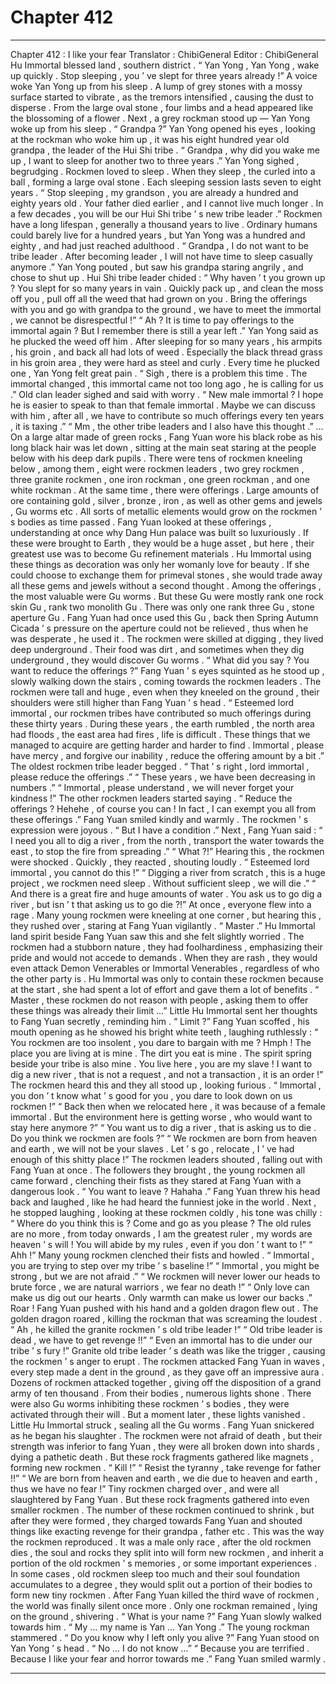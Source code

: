 
# Chapter 412


---

Chapter 412 : I like your fear
Translator :
ChibiGeneral
Editor :
ChibiGeneral
Hu Immortal blessed land , southern district .
“ Yan Yong , Yan Yong , wake up quickly . Stop sleeping , you ’ ve slept for three years already !”
A voice woke Yan Yong up from his sleep .
A lump of grey stones with a mossy surface started to vibrate , as the tremors intensified , causing the dust to disperse . From the large oval stone , four limbs and a head appeared like the blossoming of a flower .
Next , a grey rockman stood up — Yan Yong woke up from his sleep .
“ Grandpa ?” Yan Yong opened his eyes , looking at the rockman who woke him up , it was his eight hundred year old grandpa , the leader of the Hui Shi tribe .
“ Grandpa , why did you wake me up , I want to sleep for another two to three years .” Yan Yong sighed , begrudging .
Rockmen loved to sleep . When they sleep , the curled into a ball , forming a large oval stone . Each sleeping session lasts seven to eight years .
“ Stop sleeping , my grandson , you are already a hundred and eighty years old . Your father died earlier , and I cannot live much longer . In a few decades , you will be our Hui Shi tribe ’ s new tribe leader .”
Rockmen have a long lifespan , generally a thousand years to live . Ordinary humans could barely live for a hundred years , but Yan Yong was a hundred and eighty , and had just reached adulthood .
“ Grandpa , I do not want to be tribe leader . After becoming leader , I will not have time to sleep casually anymore .” Yan Yong pouted , but saw his grandpa staring angrily , and chose to shut up .
Hui Shi tribe leader chided : “ Why haven ’ t you grown up ? You slept for so many years in vain . Quickly pack up , and clean the moss off you , pull off all the weed that had grown on you . Bring the offerings with you and go with grandpa to the ground , we have to meet the immortal , we cannot be disrespectful !”
“ Ah ? It is time to pay offerings to the immortal again ? But I remember there is still a year left .” Yan Yong said as he plucked the weed off him .
After sleeping for so many years , his armpits , his groin , and back all had lots of weed . Especially the black thread grass in his groin area , they were hard as steel and curly . Every time he plucked one , Yan Yong felt great pain .
“ Sigh , there is a problem this time . The immortal changed , this immortal came not too long ago , he is calling for us .” Old clan leader sighed and said with worry .
“ New male immortal ? I hope he is easier to speak to than that female immortal . Maybe we can discuss with him , after all , we have to contribute so much offerings every ten years , it is taxing .”
“ Mm , the other tribe leaders and I also have this thought .”
…
On a large altar made of green rocks , Fang Yuan wore his black robe as his long black hair was let down , sitting at the main seat staring at the people below with his deep dark pupils .
There were tens of rockmen kneeling below , among them , eight were rockmen leaders , two grey rockmen , three granite rockmen , one iron rockman , one green rockman , and one white rockman .
At the same time , there were offerings .
Large amounts of ore containing gold , silver , bronze , iron , as well as other gems and jewels , Gu worms etc .
All sorts of metallic elements would grow on the rockmen ’ s bodies as time passed . Fang Yuan looked at these offerings , understanding at once why Dang Hun palace was built so luxuriously .
If these were brought to Earth , they would be a huge asset , but here , their greatest use was to become Gu refinement materials .
Hu Immortal using these things as decoration was only her womanly love for beauty . If she could choose to exchange them for primeval stones , she would trade away all these gems and jewels without a second thought .
Among the offerings , the most valuable were Gu worms .
But these Gu were mostly rank one rock skin Gu , rank two monolith Gu . There was only one rank three Gu , stone aperture Gu .
Fang Yuan had once used this Gu , back then Spring Autumn Cicada ’ s pressure on the aperture could not be relieved , thus when he was desperate , he used it .
The rockmen were skilled at digging , they lived deep underground . Their food was dirt , and sometimes when they dig underground , they would discover Gu worms .
“ What did you say ? You want to reduce the offerings ?” Fang Yuan ’ s eyes squinted as he stood up , slowly walking down the stairs , coming towards the rockmen leaders .
The rockmen were tall and huge , even when they kneeled on the ground , their shoulders were still higher than Fang Yuan ’ s head .
“ Esteemed lord immortal , our rockmen tribes have contributed so much offerings during these thirty years . During these years , the earth rumbled , the north area had floods , the east area had fires , life is difficult . These things that we managed to acquire are getting harder and harder to find . Immortal , please have mercy , and forgive our inability , reduce the offering amount by a bit .” The oldest rockmen tribe leader begged .
“ That ’ s right , lord immortal , please reduce the offerings .”
“ These years , we have been decreasing in numbers .”
“ Immortal , please understand , we will never forget your kindness !”
The other rockmen leaders started saying .
“ Reduce the offerings ? Hehehe , of course you can ! In fact , I can exempt you all from these offerings .” Fang Yuan smiled kindly and warmly .
The rockmen ’ s expression were joyous .
“ But I have a condition .” Next , Fang Yuan said : “ I need you all to dig a river , from the north , transport the water towards the east , to stop the fire from spreading .”
“ What ?!” Hearing this , the rockmen were shocked .
Quickly , they reacted , shouting loudly .
“ Esteemed lord immortal , you cannot do this !”
“ Digging a river from scratch , this is a huge project , we rockmen need sleep . Without sufficient sleep , we will die .”
“ And there is a great fire and huge amounts of water . You ask us to go dig a river , but isn ’ t that asking us to go die ?!”
At once , everyone flew into a rage . Many young rockmen were kneeling at one corner , but hearing this , they rushed over , staring at Fang Yuan vigilantly .
“ Master .” Hu Immortal land spirit beside Fang Yuan saw this and she felt slightly worried .
The rockmen had a stubborn nature , they had foolhardiness , emphasizing their pride and would not accede to demands . When they are rash , they would even attack Demon Venerables or Immortal Venerables , regardless of who the other party is .
Hu Immortal was only to contain these rockmen because at the start , she had spent a lot of effort and gave them a lot of benefits .
“ Master , these rockmen do not reason with people , asking them to offer these things was already their limit …” Little Hu Immortal sent her thoughts to Fang Yuan secretly , reminding him .
“ Limit ?” Fang Yuan scoffed , his mouth opening as he showed his bright white teeth , laughing ruthlessly : “ You rockmen are too insolent , you dare to bargain with me ? Hmph ! The place you are living at is mine . The dirt you eat is mine . The spirit spring beside your tribe is also mine . You live here , you are my slave ! I want to dig a new river , that is not a request , and not a transaction , it is an order !”
The rockmen heard this and they all stood up , looking furious .
“ Immortal , you don ’ t know what ’ s good for you , you dare to look down on us rockmen !”
“ Back then when we relocated here , it was because of a female immortal . But the environment here is getting worse , who would want to stay here anymore ?”
“ You want us to dig a river , that is asking us to die . Do you think we rockmen are fools ?”
“ We rockmen are born from heaven and earth , we will not be your slaves . Let ’ s go , relocate , I ’ ve had enough of this shitty place !”
The rockmen leaders shouted , falling out with Fang Yuan at once .
The followers they brought , the young rockmen all came forward , clenching their fists as they stared at Fang Yuan with a dangerous look .
“ You want to leave ? Hahaha .” Fang Yuan threw his head back and laughed , like he had heard the funniest joke in the world . Next , he stopped laughing , looking at these rockmen coldly , his tone was chilly : “ Where do you think this is ? Come and go as you please ? The old rules are no more , from today onwards , I am the greatest ruler , my words are heaven ’ s will ! You will abide by my rules , even if you don ’ t want to !”
“ Ahh !” Many young rockmen clenched their fists and howled .
“ Immortal , you are trying to step over my tribe ’ s baseline !”
“ Immortal , you might be strong , but we are not afraid .”
“ We rockmen will never lower our heads to brute force , we are natural warriors , we fear no death !”
“ Only love can make us dig out our hearts . Only warmth can make us lower our backs .”
Roar !
Fang Yuan pushed with his hand and a golden dragon flew out .
The golden dragon roared , killing the rockman that was screaming the loudest .
“ Ah , he killed the granite rockmen ’ s old tribe leader !”
“ Old tribe leader is dead , we have to get revenge !!”
“ Even an immortal has to die under our tribe ’ s fury !”
Granite old tribe leader ’ s death was like the trigger , causing the rockmen ’ s anger to erupt .
The rockmen attacked Fang Yuan in waves , every step made a dent in the ground , as they gave off an impressive aura . Dozens of rockmen attacked together , giving off the disposition of a grand army of ten thousand .
From their bodies , numerous lights shone . There were also Gu worms inhibiting these rockmen ’ s bodies , they were activated through their will .
But a moment later , these lights vanished .
Little Hu Immortal struck , sealing all the Gu worms .
Fang Yuan snickered as he began his slaughter .
The rockmen were not afraid of death , but their strength was inferior to fang Yuan , they were all broken down into shards , dying a pathetic death .
But these rock fragments gathered like magnets , forming new rockmen .
“ Kill !”
“ Resist the tyranny , take revenge for father !!”
“ We are born from heaven and earth , we die due to heaven and earth , thus we have no fear !”
Tiny rockmen charged over , and were all slaughtered by Fang Yuan .
But these rock fragments gathered into even smaller rockmen .
The number of these rockmen continued to shrink , but after they were formed , they charged towards Fang Yuan and shouted things like exacting revenge for their grandpa , father etc .
This was the way the rockmen reproduced . It was a male only race , after the old rockmen dies , the soul and rocks they split into will form new rockmen , and inherit a portion of the old rockmen ’ s memories , or some important experiences . In some cases , old rockmen sleep too much and their soul foundation accumulates to a degree , they would split out a portion of their bodies to form new tiny rockmen .
After Fang Yuan killed the third wave of rockmen , the world was finally silent once more .
Only one rockman remained , lying on the ground , shivering .
“ What is your name ?” Fang Yuan slowly walked towards him .
“ My … my name is Yan … Yan Yong .” The young rockman stammered .
“ Do you know why I left only you alive ?” Fang Yuan stood on Yan Yong ’ s head .
“ No … I do not know …”
“ Because you are terrified . Because I like your fear and horror towards me .” Fang Yuan smiled warmly .

---

